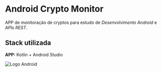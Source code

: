 
# Android Crypto Monitor

APP de monitoração de cryptos para estudo de _Desenvolvimento Android_ e _APIs REST_.

## Stack utilizada

**APP:** Kotlin + Android Studio

![Logo Android](https://img.icons8.com/stickers/100/android-os.png) 
